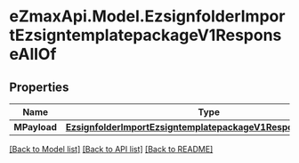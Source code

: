 
# eZmaxApi.Model.EzsignfolderImportEzsigntemplatepackageV1ResponseAllOf

## Properties

Name | Type | Description | Notes
------------ | ------------- | ------------- | -------------
**MPayload** | [**EzsignfolderImportEzsigntemplatepackageV1ResponseMPayload**](EzsignfolderImportEzsigntemplatepackageV1ResponseMPayload.md) |  | 

[[Back to Model list]](../README.md#documentation-for-models)
[[Back to API list]](../README.md#documentation-for-api-endpoints)
[[Back to README]](../README.md)

